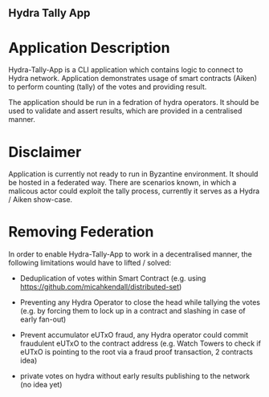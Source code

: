 ## Hydra Tally App

# Application Description

Hydra-Tally-App is a CLI application which contains logic to connect to Hydra network. Application demonstrates usage
of smart contracts (Aiken) to perform counting (tally) of the votes and providing result.

The application should be run in a fedration of hydra operators. It should be used to validate and assert results, which
are provided in a centralised manner.

# Disclaimer
Application is currently not ready to run in Byzantine environment. It should be hosted in a federated way. There are scenarios known,
in which a malicous actor could exploit the tally process, currently it serves as a Hydra / Aiken show-case.

# Removing Federation
In order to enable Hydra-Tally-App to work in a decentralised manner, the following limitations would have to lifted / solved:
- Deduplication of votes within Smart Contract (e.g. using https://github.com/micahkendall/distributed-set)
- Preventing any Hydra Operator to close the head while tallying the votes (e.g. by forcing them to lock up in a contract and slashing in case of early fan-out)
- Prevent accumulator eUTxO fraud, any Hydra operator could commit fraudulent eUTxO to the contract address (e.g. Watch Towers to check if eUTxO is pointing to the root via a fraud proof transaction, 2 contracts idea)
 
- private votes on hydra without early results publishing to the network (no idea yet) 